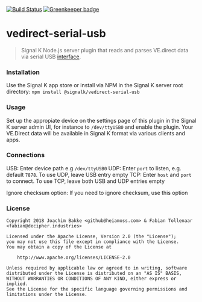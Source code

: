[![Build Status](https://travis-ci.org/SignalK/vedirect-serial-usb.svg?branch=master)](https://travis-ci.org/SignalK/vedirect-serial-usb) [![Greenkeeper badge](https://badges.greenkeeper.io/SignalK/vedirect-serial-usb.svg)](https://greenkeeper.io/)

# vedirect-serial-usb

> Signal K Node.js server plugin that reads and parses VE.direct data via serial USB [interface](https://www.victronenergy.com/accessories/ve-direct-to-usb-interface).


### Installation

Use the Signal K app store or install via NPM in the Signal K server root directory: `npm install @signalk/vedirect-serial-usb`


### Usage

Set up the appropiate device on the settings page of this plugin in the Signal K server admin UI, for instance to `/dev/ttyUSB0` and enable the plugin. Your VE.Direct data will be available in Signal K format via various clients and apps.

### Connections

USB: Enter device path e.g `/dev/ttyUSB0`
UDP: Enter `port` to listen, e.g. default `7878`. To use UDP, leave USB entry empty
TCP: Enter `host` and `port` to connect. To use TCP, leave both USB and UDP entries empty

Ignore checksum option: If you need to ignore checksum, use this option 

### License

```
Copyright 2018 Joachim Bakke <github@heiamoss.com> & Fabian Tollenaar <fabian@decipher.industries>

Licensed under the Apache License, Version 2.0 (the "License");
you may not use this file except in compliance with the License.
You may obtain a copy of the License at

    http://www.apache.org/licenses/LICENSE-2.0

Unless required by applicable law or agreed to in writing, software
distributed under the License is distributed on an "AS IS" BASIS,
WITHOUT WARRANTIES OR CONDITIONS OF ANY KIND, either express or implied.
See the License for the specific language governing permissions and
limitations under the License.
```
